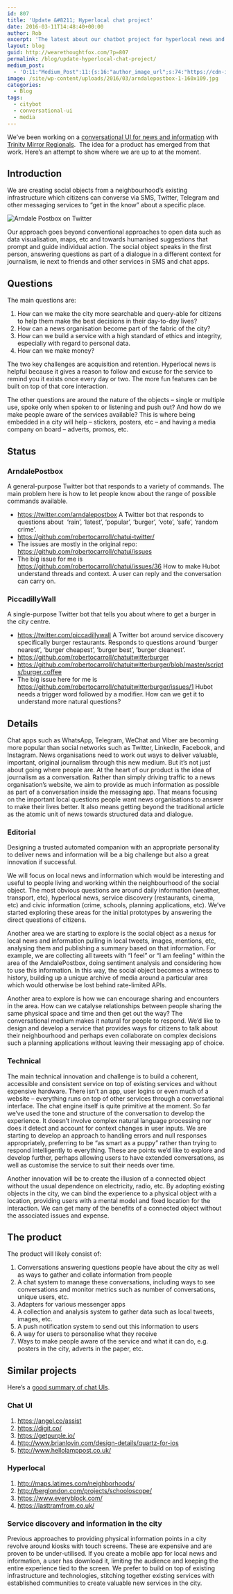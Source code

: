 ```yaml
---
id: 807
title: 'Update &#8211; Hyperlocal chat project'
date: 2016-03-11T14:48:40+00:00
author: Rob
excerpt: 'The latest about our chatbot project for hyperlocal news and information. '
layout: blog
guid: http://wearethoughtfox.com/?p=807
permalink: /blog/update-hyperlocal-chat-project/
medium_post:
  - 'O:11:"Medium_Post":11:{s:16:"author_image_url";s:74:"https://cdn-images-1.medium.com/fit/c/200/200/1*dmbNkD5D-u45r44go_cf0g.png";s:10:"author_url";s:35:"https://medium.com/@wearethoughtfox";s:11:"byline_name";N;s:12:"byline_email";N;s:10:"cross_link";s:3:"yes";s:2:"id";s:12:"2406793aa1b4";s:21:"follower_notification";s:3:"yes";s:7:"license";s:14:"cc-40-by-nc-nd";s:14:"publication_id";s:2:"-1";s:6:"status";s:5:"draft";s:3:"url";s:48:"https://medium.com/@wearethoughtfox/2406793aa1b4";}'
image: /site/wp-content/uploads/2016/03/arndalepostbox-1-160x109.jpg
categories:
  - Blog
tags:
  - citybot
  - conversational-ui
  - media
---
```

We&#8217;ve been working on a [conversational UI for news and information](http://wearethoughtfox.com/blog/conversational-ui-part-1/) with [Trinity Mirror Regionals](http://manchestereveningnews.co.uk/).  The idea for a product has emerged from that work. Here&#8217;s an attempt to show where we are up to at the moment.

## Introduction

We are creating social objects from a neighbourhood’s existing infrastructure which citizens can converse via SMS, Twitter, Telegram and other messaging services to “get in the know” about a specific place.

<img class="alignleft size-full wp-image-809" src="http://wearethoughtfox.com/site/wp-content/uploads/2016/03/arndalepostbox.jpg" alt="Arndale Postbox on Twitter" srcset="http://wearethoughtfox.com/site/wp-content/uploads/2016/03/arndalepostbox.jpg 640w, http://wearethoughtfox.com/site/wp-content/uploads/2016/03/arndalepostbox-580x435.jpg 580w, http://wearethoughtfox.com/site/wp-content/uploads/2016/03/arndalepostbox-160x120.jpg 160w, http://wearethoughtfox.com/site/wp-content/uploads/2016/03/arndalepostbox-600x450.jpg 600w, http://wearethoughtfox.com/site/wp-content/uploads/2016/03/arndalepostbox-400x300.jpg 400w" sizes="(max-width: 640px) 100vw, 640px" />

Our approach goes beyond conventional approaches to open data such as data visualisation, maps, etc and towards humanised suggestions that prompt and guide individual action. The social object speaks in the first person, answering questions as part of a dialogue in a different context for journalism, ie next to friends and other services in SMS and chat apps.

## Questions

The main questions are:

  1. How can we make the city more searchable and query-able for citizens to help them make the best decisions in their day-to-day lives?
  2. How can a news organisation become part of the fabric of the city?
  3. How can we build a service with a high standard of ethics and integrity, especially with regard to personal data.
  4. How can we make money?

The two key challenges are acquisition and retention. Hyperlocal news is helpful because it gives a reason to follow and excuse for the service to remind you it exists once every day or two. The more fun features can be built on top of that core interaction.

The other questions are around the nature of the objects &#8211; single or multiple use, spoke only when spoken to or listening and push out? And how do we make people aware of the services available? This is where being embedded in a city will help &#8211; stickers, posters, etc &#8211; and having a media company on board &#8211; adverts, promos, etc.

## Status

### ArndalePostbox

A general-purpose Twitter bot that responds to a variety of commands. The main problem here is how to let people know about the range of possible commands available.

  * <https://twitter.com/arndalepostbox> A Twitter bot that responds to questions about  &#8216;rain&#8217;, &#8216;latest&#8217;, &#8216;popular&#8217;, &#8216;burger&#8217;, &#8216;vote&#8217;, &#8216;safe&#8217;, &#8216;random crime&#8217;.
  * <https://github.com/robertocarroll/chatui-twitter/>
  * The issues are mostly in the original repo: <https://github.com/robertocarroll/chatui/issues>
  * The big issue for me is <https://github.com/robertocarroll/chatui/issues/36> How to make Hubot understand threads and context. A user can reply and the conversation can carry on.

### PiccadillyWall

A single-purpose Twitter bot that tells you about where to get a burger in the city centre.

  * <https://twitter.com/piccadillywall> A Twitter bot around service discovery specifically burger restaurants. Responds to questions around &#8216;burger nearest&#8217;, &#8216;burger cheapest&#8217;, &#8216;burger best&#8217;, &#8216;burger cleanest&#8217;.
  * <https://github.com/robertocarroll/chatuitwitterburger>
  * <https://github.com/robertocarroll/chatuitwitterburger/blob/master/scripts/burger.coffee>
  * The big issue here for me is https://github.com/robertocarroll/chatuitwitterburger/issues/1 Hubot needs a trigger word followed by a modifier. How can we get it to understand more natural questions?

## Details

Chat apps such as WhatsApp, Telegram, WeChat and Viber are becoming more popular than social networks such as Twitter, LinkedIn, Facebook, and Instagram. News organisations need to work out ways to deliver valuable, important, original journalism through this new medium. But it’s not just about going where people are. At the heart of our product is the idea of journalism as a conversation. Rather than simply driving traffic to a news organisation’s website, we aim to provide as much information as possible as part of a conversation inside the messaging app. That means focusing on the important local questions people want news organisations to answer to make their lives better. It also means getting beyond the traditional article as the atomic unit of news towards structured data and dialogue.

### Editorial

Designing a trusted automated companion with an appropriate personality to deliver news and information will be a big challenge but also a great innovation if successful.

We will focus on local news and information which would be interesting and useful to people living and working within the neighbourhood of the social object. The most obvious questions are around daily information (weather, transport, etc), hyperlocal news, service discovery (restaurants, cinema, etc) and civic information (crime, schools, planning applications, etc). We’ve started exploring these areas for the initial prototypes by answering the direct questions of citizens.

Another area we are starting to explore is the social object as a nexus for local news and information pulling in local tweets, images, mentions, etc, analysing them and publishing a summary based on that information. For example, we are collecting all tweets with “I feel” or “I am feeling” within the area of the ArndalePostbox, doing sentiment analysis and considering how to use this information. In this way, the social object becomes a witness to history, building up a unique archive of media around a particular area which would otherwise be lost behind rate-limited APIs.

Another area to explore is how we can encourage sharing and encounters in the area. How can we catalyse relationships between people sharing the same physical space and time and then get out the way? The conversational medium makes it natural for people to respond. We’d like to design and develop a service that provides ways for citizens to talk about their neighbourhood and perhaps even collaborate on complex decisions such a planning applications without leaving their messaging app of choice.

### Technical

The main technical innovation and challenge is to build a coherent, accessible and consistent service on top of existing services and without expensive hardware. There isn’t an app, user logins or even much of a website &#8211; everything runs on top of other services through a conversational interface. The chat engine itself is quite primitive at the moment. So far we’ve used the tone and structure of the conversation to develop the experience. It doesn’t involve complex natural language processing nor does it detect and account for context changes in user inputs. We are starting to develop an approach to handling errors and null responses appropriately, preferring to be “as smart as a puppy” rather than trying to respond intelligently to everything. These are points we’d like to explore and develop further, perhaps allowing users to have extended conversations, as well as customise the service to suit their needs over time.

Another innovation will be to create the illusion of a connected object without the usual dependence on electricity, radio, etc. By adopting existing objects in the city, we can bind the experience to a physical object with a location, providing users with a mental model and fixed location for the interaction. We can get many of the benefits of a connected object without the associated issues and expense.

## The product

The product will likely consist of:

  1. Conversations answering questions people have about the city as well as ways to gather and collate information from people
  2. A chat system to manage these conversations, including ways to see conversations and monitor metrics such as number of conversations, unique users, etc.
  3. Adapters for various messenger apps
  4. A collection and analysis system to gather data such as local tweets, images, etc.
  5. A push notification system to send out this information to users
  6. A way for users to personalise what they receive
  7. Ways to make people aware of the service and what it can do, e.g. posters in the city, adverts in the paper, etc.

## Similar projects

Here&#8217;s a [good summary of chat UIs](https://medium.com/@tedlivingston/the-future-of-chat-isn-t-ai-b07f65bc252).

### Chat UI

  1. <https://angel.co/assist>
  2. <https://digit.co/>
  3. <https://getpurple.io/>
  4. <http://www.brianlovin.com/design-details/quartz-for-ios>
  5. <http://www.hellolamppost.co.uk/>

### Hyperlocal

  1. <http://maps.latimes.com/neighborhoods/>
  2. <http://berglondon.com/projects/schooloscope/>
  3. <https://www.everyblock.com/>
  4. <https://lasttramfrom.co.uk/>

### Service discovery and information in the city

Previous approaches to providing physical information points in a city revolve around kiosks with touch screens. These are expensive and are proven to be under-utilised. If you create a mobile app for local news and information, a user has download it, limiting the audience and keeping the entire experience tied to the screen. We prefer to build on top of existing infrastructure and technologies, stitching together existing services with established communities to create valuable new services in the city.
